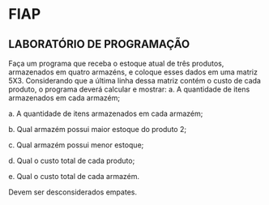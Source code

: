 <h1>FIAP</h1>

<h2>LABORATÓRIO DE PROGRAMAÇÃO</h2>

<p>Faça um programa que receba o estoque atual de três produtos, armazenados em quatro
armazéns, e coloque esses dados em uma matriz 5X3. Considerando que a última linha
dessa matriz contém o custo de cada produto, o programa deverá calcular e mostrar:
a. A quantidade de itens armazenados em cada armazém;
</p>

<p>a. A quantidade de itens armazenados em cada armazém;</p>
<p>b. Qual armazém possui maior estoque do produto 2;</p>
<p>c. Qual armazém possui menor estoque;</p>
<p>d. Qual o custo total de cada produto;</p>
<p>e. Qual o custo total de cada armazém.</p>

<p>Devem ser desconsiderados empates.</p>
